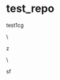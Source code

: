 # test_repo
test1cg







\




z





\
































sf




















































































